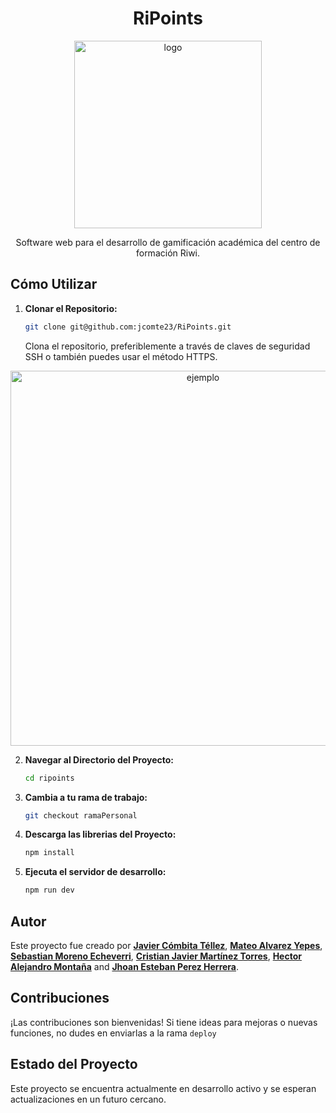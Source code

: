 <h1 align="center">RiPoints</h1>

<p align="center"><img src="https://purepng.com/public/uploads/large/purepng.com-gold-coinsflatcoinsroundmetalgold-1421526479322px4ti.png" width="300" alt="logo"></p>

<p align="center">Software web para el desarrollo de gamificación académica del centro de formación Riwi.</p>

## Cómo Utilizar

1. **Clonar el Repositorio:**
   ```bash
   git clone git@github.com:jcomte23/RiPoints.git
   ```
   Clona el repositorio, preferiblemente a través de claves de seguridad SSH o también puedes usar el método HTTPS.

<p align="center"><img src="https://happygitwithr.com/img/github-https-or-ssh-url-annotated.png" width="600" alt="ejemplo"></p>

2. **Navegar al Directorio del Proyecto:**

   ```bash
   cd ripoints
   ```

2. **Cambia a tu rama de trabajo:**

   ```bash
   git checkout ramaPersonal
   ```

3. **Descarga las librerias del Proyecto:**

   ```bash
   npm install
   ```

4. **Ejecuta el servidor de desarrollo:**
   ```bash
   npm run dev
   ```


## Autor

Este proyecto fue creado por **[Javier Cómbita Téllez](https://javiercombita.com)**, **[Mateo Alvarez Yepes](https://github.com/mateoalvarez-dev)**, **[Sebastian Moreno Echeverri](https://github.com/Cvaz007)**, **[Cristian Javier Martínez Torres](https://github.com/cristianbyte)**, **[Hector Alejandro Montaña](https://github.com/ralexale)**  and **[Jhoan Esteban Perez Herrera](https://desarrollador.com)**. 

## Contribuciones

¡Las contribuciones son bienvenidas! Si tiene ideas para mejoras o nuevas funciones, no dudes en enviarlas a la rama ```deploy```

## Estado del Proyecto

Este proyecto se encuentra actualmente en desarrollo activo y se esperan actualizaciones en un futuro cercano.
